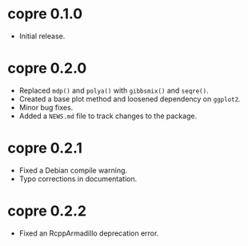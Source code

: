 # copre 0.1.0

* Initial release.

# copre 0.2.0

* Replaced `mdp()` and `polya()` with `gibbsmix()` and `seqre()`.
* Created a base plot method and loosened dependency on `ggplot2`.
* Minor bug fixes.
* Added a `NEWS.md` file to track changes to the package.

# copre 0.2.1

* Fixed a Debian compile warning.
* Typo corrections in documentation.

# copre 0.2.2

* Fixed an RcppArmadillo deprecation error.
